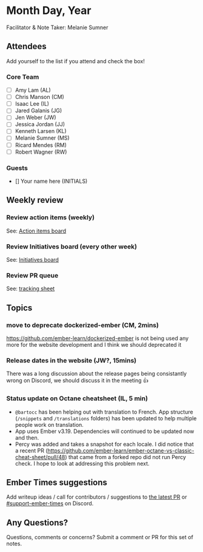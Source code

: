 # Month Day, Year

Facilitator & Note Taker: Melanie Sumner

## Attendees

Add yourself to the list if you attend and check the box!

### Core Team
- [ ] Amy Lam (AL)
- [ ] Chris Manson (CM)
- [ ] Isaac Lee (IL)
- [ ] Jared Galanis (JG)
- [ ] Jen Weber (JW)
- [ ] Jessica Jordan (JJ)
- [ ] Kenneth Larsen (KL)
- [ ] Melanie Sumner (MS)
- [ ] Ricard Mendes (RM)
- [ ] Robert Wagner (RW)

### Guests
- [] Your name here (INITIALS)

## Weekly review

### Review action items (weekly)
See: [Action items board](https://github.com/orgs/ember-learn/projects/47)

### Review Initiatives board (every other week)
See: [Initiatives board](https://github.com/orgs/ember-learn/projects/19)

### Review PR queue
See: [tracking sheet](https://docs.google.com/spreadsheets/d/1sPyN9z9wZMpTNwqCfa6R9QSPZkIW4iQd-H4gZC7ILLk/edit#gid=2035777454)

## Topics

<!-- If you would like to add a topic to the agenda please add a suggestion to the PR using the following format: -->
<!-- ### Your topic (INITIALS, expected duration in minutes) -->

### move to deprecate dockerized-ember (CM, 2mins)

https://github.com/ember-learn/dockerized-ember is not being used any more for the website development and I think we should deprecated it

### Release dates in the website (JW?, 15mins)

There was a long discussion about the release pages being consistantly wrong on Discord, we should discuss it in the meeting :+1:

### Status update on Octane cheatsheet (IL, 5 min)

- `@bartocc` has been helping out with translation to French. App structure (`/snippets` and `/translations` folders) has been updated to help multiple people work on translation.
- App uses Ember v3.19. Dependencies will continued to be updated now and then.
- Percy was added and takes a snapshot for each locale. I did notice that a recent PR (https://github.com/ember-learn/ember-octane-vs-classic-cheat-sheet/pull/48) that came from a forked repo did not run Percy check. I hope to look at addressing this problem next.
<!-- replace with topic -->
<!-- replace with topic -->
<!-- replace with topic -->

## Ember Times suggestions
Add writeup ideas / call for contributors / suggestions to [the latest PR](https://github.com/ember-learn/ember-blog/pulls?q=is%3Aopen+is%3Apr+label%3A%22%F0%9F%97%9E+embertimes%22%20or%20#support-ember-times) or [#support-ember-times](https://discordapp.com/channels/480462759797063690/485450546887786506) on Discord.

## Any Questions?
Questions, comments or concerns? Submit a comment or PR for this set of notes.
